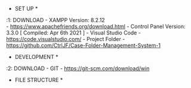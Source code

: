 * SET UP *

:1: DOWNLOAD 
    - XAMPP Version: 8.2.12   
        - https://www.apachefriends.org/download.html
        - Control Panel Version: 3.3.0  [ Compiled: Apr 6th 2021 ]
    - Visual Studio Code
        - https://code.visualstudio.com/
    - Project Folder
        - https://github.com/CtrlJF/Case-Folder-Management-System-1

* DEVELOPMENT *

:2: DOWNLOAD
    - GIT
        - https://git-scm.com/download/win


* FILE STRUCTURE *


    
    
